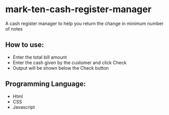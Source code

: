 # mark-ten-cash-register-manager
A cash register manager to help you return the change in minimum number of notes


## How to use:

* Enter the total bill amount
* Enter the cash given by the customer and click Check
* Output will be shown below the Check button


## Programming Language:
* Html
* CSS
* Javascript

